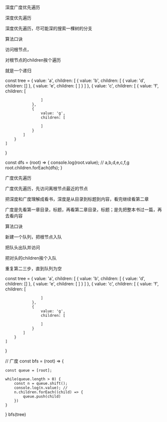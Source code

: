 深度广度优先遍历

深度优先遍历

深度优先遍历，尽可能深的搜索一棵树的分支

算法口诀

访问根节点，

对根节点的children挨个遍历

就是一个递归


const tree = {
    value: 'a',
    children: [
        {
            value: 'b',
            children: [
                {
                    value: 'd',
                    children: []
                },
                {
                    value: 'e',
                    children: [ ]
                }
            ]
        },
        {
            value: 'c',
            children: [
                {
                    value: 'f',
                    children: [
                        
                    ]
                },
                {
                    value: 'g',
                    children: [
                        
                    ]
                }
            ]
        }
    ]
}

const dfs = (root) => {
  console.log(root.value); // a,b,d,e,c,f,g
  root.children.forEach(dfs);
}

广度优先遍历

广度优先遍历，先访问离根节点最近的节点

把深度和广度理解成看书，深度是从目录到标题到内容，看完继续看第二章

广度是先看第一章目录，标题，再看第二章目录，标题；是先把整本书过一篇，再去看内容


算法口诀

新建一个队列，把根节点入队

把队头出队并访问

把对头的children挨个入队

重复第二三步，直到队列为空

const tree = {
    value: 'a',
    children: [
        {
            value: 'b',
            children: [
                {
                    value: 'd',
                    children: []
                },
                {
                    value: 'e',
                    children: [ ]
                }
            ]
        },
        {
            value: 'c',
            children: [
                {
                    value: 'f',
                    children: [
                        
                    ]
                },
                {
                    value: 'g',
                    children: [
                        
                    ]
                }
            ]
        }
    ]
}

// 广度
const bfs = (root) => {
    
    const queue = [root];

    while(queue.length > 0) {
        const n = queue.shift();
        console.log(n.value); // 
        n.children.forEach((child) => {
            queue.push(child)
        })
    }
}
bfs(tree)










